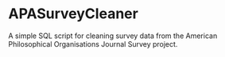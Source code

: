 # APASurveyCleaner
A simple SQL script for cleaning survey data from the American Philosophical Organisations Journal Survey project.
